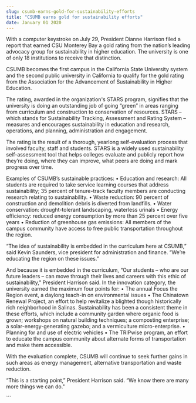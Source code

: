 ```yaml
---
slug: csumb-earns-gold-for-sustainability-efforts
title: "CSUMB earns gold for sustainability efforts"
date: January 01 2020
---
```


 
<p>
  With a computer keystroke on July 29, President Dianne Harrison filed a report
  that earned CSU Monterey Bay a gold rating from the nation’s leading advocacy
  group for sustainability in higher education. The university is one of only 18
  institutions to receive that distinction.
</p>
<p>
  CSUMB becomes the first campus in the California State University system and
  the second public university in California to qualify for the gold rating from
  the Association for the Advancement of Sustainability in Higher Education.
</p>
<p>
  The rating, awarded in the organization's STARS program, signifies that the
  university is doing an outstanding job of going “green” in areas ranging from
  curriculum and construction to conservation of resources. STARS – which stands
  for Sustainability Tracking, Assessment and Rating System – measures and
  encourages sustainability in education and research, operations, and planning,
  administration and engagement.
</p>
<p>
  The rating is the result of a thorough, yearlong self-evaluation process that
  involved faculty, staff and students. STARS is a widely used sustainability
  self-assessment tool that helps colleges evaluate and publicly report how
  they’re doing, where they can improve, what peers are doing and mark progress
  over time.
</p>
<p>
  Examples of CSUMB’s sustainable practices: • Education and research: All
  students are required to take service learning courses that address
  sustainability; 35 percent of tenure-track faculty members are conducting
  research relating to sustainability. • Waste reduction: 90 percent of
  construction and demolition debris is diverted from landfills. • Water
  conservation: drought-tolerant landscaping, waterless urinals • Energy
  efficiency: reduced energy consumption by more than 25 percent over five years
  • Reduction of greenhouse gas emissions: All members of the campus community
  have access to free public transportation throughout the region.
</p>
<p>
  “The idea of sustainability is embedded in the curriculum here at CSUMB,” said
  Kevin Saunders, vice president for administration and finance. “We’re
  educating the region on these issues.”
</p>
<p>
  And because it is embedded in the curriculum, “Our students – who are our
  future leaders – can move through their lives and careers with this ethic of
  sustainability,” President Harrison said. In the innovation category, the
  university earned the maximum four points for: • The annual Focus the Region
  event, a daylong teach-in on environmental issues • The Chinatown Renewal
  Project, an effort to help revitalize a blighted though historically rich
  neighborhood in Salinas. Sustainability has been a consistent theme in these
  efforts, which include a community garden where organic food is grown;
  workshops on natural building techniques; a composting enterprise; a
  solar-energy-generating gazebo; and a vermiculture micro-enterprise. •
  Planning for and use of electric vehicles • The TRIPwise program, an effort to
  educate the campus community about alternate forms of transportation and make
  them accessible.
</p>
<p>
  With the evaluation complete, CSUMB will continue to seek further gains in
  such areas as energy management, alternative transportation and waste
  reduction.
</p>
<p>
  “This is a starting point,” President Harrison said. “We know there are many
  more things we can do."
</p>
```
